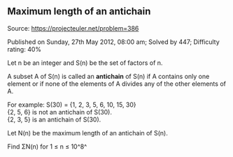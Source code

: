 Maximum length of an antichain
------------------------------

Source: https://projecteuler.net/problem=386

Published on Sunday, 27th May 2012, 08:00 am; Solved by 447; Difficulty
rating: 40%

Let n be an integer and S(n) be the set of factors of n.

A subset A of S(n) is called an **antichain** of S(n) if A contains only
one element or if none of the elements of A divides any of the other
elements of A.

For example: S(30) = {1, 2, 3, 5, 6, 10, 15, 30}\
{2, 5, 6} is not an antichain of S(30).\
{2, 3, 5} is an antichain of S(30).

Let N(n) be the maximum length of an antichain of S(n).

Find ΣN(n) for 1 ≤ n ≤ 10^8^
